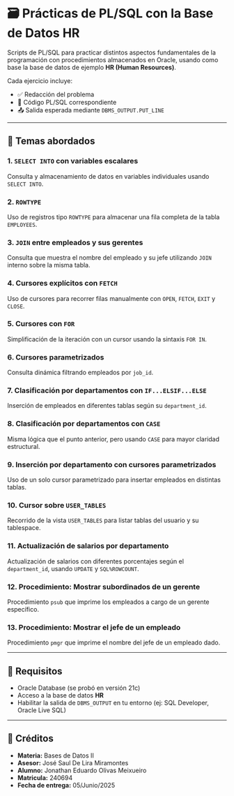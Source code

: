 # 🗃️ Prácticas de PL/SQL con la Base de Datos HR

Scripts de PL/SQL para practicar distintos aspectos fundamentales de la programación con procedimientos almacenados en Oracle, usando como base la base de datos de ejemplo **HR (Human Resources)**.

Cada ejercicio incluye:
- ✅ Redacción del problema
- 🔣 Código PL/SQL correspondiente
- 📤 Salida esperada mediante `DBMS_OUTPUT.PUT_LINE`

---

## 📌 Temas abordados

### 1. `SELECT INTO` con variables escalares
Consulta y almacenamiento de datos en variables individuales usando `SELECT INTO`.

### 2. `ROWTYPE`
Uso de registros tipo `ROWTYPE` para almacenar una fila completa de la tabla `EMPLOYEES`.

### 3. `JOIN` entre empleados y sus gerentes
Consulta que muestra el nombre del empleado y su jefe utilizando `JOIN` interno sobre la misma tabla.

### 4. Cursores explícitos con `FETCH`
Uso de cursores para recorrer filas manualmente con `OPEN`, `FETCH`, `EXIT` y `CLOSE`.

### 5. Cursores con `FOR`
Simplificación de la iteración con un cursor usando la sintaxis `FOR IN`.

### 6. Cursores parametrizados
Consulta dinámica filtrando empleados por `job_id`.

### 7. Clasificación por departamentos con `IF...ELSIF...ELSE`
Inserción de empleados en diferentes tablas según su `department_id`.

### 8. Clasificación por departamentos con `CASE`
Misma lógica que el punto anterior, pero usando `CASE` para mayor claridad estructural.

### 9. Inserción por departamento con cursores parametrizados
Uso de un solo cursor parametrizado para insertar empleados en distintas tablas.

### 10. Cursor sobre `USER_TABLES`
Recorrido de la vista `USER_TABLES` para listar tablas del usuario y su tablespace.

### 11. Actualización de salarios por departamento
Actualización de salarios con diferentes porcentajes según el `department_id`, usando `UPDATE` y `SQL%ROWCOUNT`.

### 12. Procedimiento: Mostrar subordinados de un gerente
Procedimiento `psub` que imprime los empleados a cargo de un gerente específico.

### 13. Procedimiento: Mostrar el jefe de un empleado
Procedimiento `pmgr` que imprime el nombre del jefe de un empleado dado.

---

## 🚀 Requisitos

- Oracle Database (se probó en versión 21c)
- Acceso a la base de datos **HR**
- Habilitar la salida de `DBMS_OUTPUT` en tu entorno (ej: SQL Developer, Oracle Live SQL)

---

## 🧾 Créditos
- **Materia:** Bases de Datos II
- **Asesor:** José Saul De Lira Miramontes
- **Alumno:** Jonathan Eduardo Olivas Meixueiro
- **Matricula:** 240694
- **Fecha de entrega:** 05/Junio/2025

